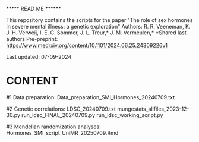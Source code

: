 ***** READ ME ******

This repository contains the scripts for the paper "The role of sex hormones in severe mental illness: a genetic exploration"
Authors: R. R. Veeneman, K. J. H. Verweij, I. E. C. Sommer, J. L. Treur,* J. M. Vermeulen,*
*Shared last authors
Pre-preprint: https://www.medrxiv.org/content/10.1101/2024.06.25.24309226v1

Last updated: 07-09-2024

# CONTENT
#1 Data preparation: 
Data_preparation_SMI_Hormones_20240709.txt 

#2 Genetic correlations: 
LDSC_20240709.txt
mungestats_allfiles_2023-12-30.py
run_ldsc_FINAL_20240709.py
run_ldsc_working_script.py

#3 Mendelian randomization analyses: 
Hormones_SMI_script_UniMR_20250709.Rmd

